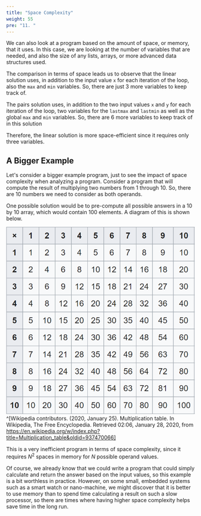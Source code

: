 ```yaml
---
title: "Space Complexity"
weight: 55
pre: "11. "
---
```

We can also look at a program based on the amount of space, or memory, that it uses. In this case, we are looking at the number of variables that are needed, and also the size of any lists, arrays, or more advanced data structures used. 

The comparison in terms of space leads us to observe that the linear solution uses, in addition to the input value `x` for each iteration of the loop, also the `max` and `min` variables. So, there are just 3 more variables to keep track of.  

The pairs solution uses, in addition to the two input values `x` and `y` for each iteration of the loop, two variables for the `lastmax` and `lastmin` as well as the global `max` and `min` variables. So, there are 6 more variables to keep track of in this solution

Therefore, the linear solution is more space-efficient since it requires only three variables.

## A Bigger Example

Let's consider a bigger example program, just to see the impact of space complexity when analyzing a program. Consider a program that will compute the result of multiplying two numbers from $1$ through $10$. So, there are 10 numbers we need to consider as both operands.

One possible solution would be to pre-compute all possible answers in a 10 by 10 array, which would contain 100 elements. A diagram of this is shown below.

![Multiplication Table](../../images/3/3.12.mult_table_wiki.png)^[Wikipedia contributors. (2020, January 25). Multiplication table. In Wikipedia, The Free Encyclopedia. Retrieved 02:06, January 28, 2020, from https://en.wikipedia.org/w/index.php?title=Multiplication_table&oldid=937470066]

This is a very inefficient program in terms of space complexity, since it requires $N^2$ spaces in memory for $N$ possible operand values. 

Of course, we already know that we could write a program that could simply calculate and return the answer based on the input values, so this example is a bit worthless in practice. However, on some small, embedded systems such as a smart watch or nano-machine, we might discover that it is better to use memory than to spend time calculating a result on such a slow processor, so there are times where having higher space complexity helps save time in the long run.
